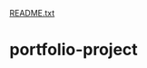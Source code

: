 [README.txt](https://github.com/jacobknighj12/portfolio-project/files/7095662/README.txt)
# portfolio-project
